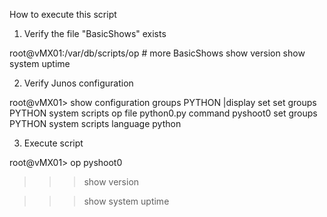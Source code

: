 How to execute this script

1) Verify the file "BasicShows" exists

root@vMX01:/var/db/scripts/op # more BasicShows
show version
show system uptime

2) Verify Junos configuration

root@vMX01> show configuration groups PYTHON |display set 
set groups PYTHON system scripts op file python0.py command pyshoot0
set groups PYTHON system scripts language python

3) Execute script

root@vMX01> op pyshoot0  
>>>show version

>>>show system uptime
